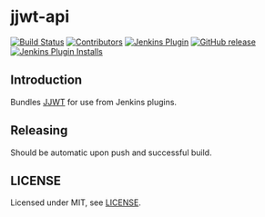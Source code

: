 # jjwt-api

[![Build Status](https://ci.jenkins.io/job/Plugins/job/jjwt-api-plugin/job/master/badge/icon)](https://ci.jenkins.io/job/Plugins/job/jjwt-api-plugin/job/master/)
[![Contributors](https://img.shields.io/github/contributors/jenkinsci/jjwt-api-plugin.svg)](https://github.com/jenkinsci/jjwt-api-plugin/graphs/contributors)
[![Jenkins Plugin](https://img.shields.io/jenkins/plugin/v/jjwt-api.svg)](https://plugins.jenkins.io/jjwt-api)
[![GitHub release](https://img.shields.io/github/release/jenkinsci/jjwt-api-plugin.svg?label=changelog)](https://github.com/jenkinsci/jjwt-api-plugin/releases/latest)
[![Jenkins Plugin Installs](https://img.shields.io/jenkins/plugin/i/jjwt-api.svg?color=blue)](https://plugins.jenkins.io/jjwt-api)

## Introduction

Bundles [JJWT](https://github.com/jwtk/jjwt) for use from Jenkins plugins.

## Releasing

Should be automatic upon push and successful build.

## LICENSE

Licensed under MIT, see [LICENSE](LICENSE.md).
